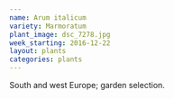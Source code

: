 ```yaml
---
name: Arum italicum
variety: Marmoratum
plant_image: dsc_7278.jpg
week_starting: 2016-12-22
layout: plants 
categories: plants 
---
```

South and west Europe; garden selection.